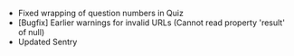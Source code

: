 * Fixed wrapping of question numbers in Quiz
* [Bugfix] Earlier warnings for invalid URLs (Cannot read property 'result' of null)
* Updated Sentry 